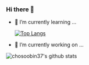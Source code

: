 ### Hi there 👋
- 🌱 I’m currently learning ...
  
   [![Top Langs](https://github-readme-stats.vercel.app/api/top-langs/?username=chosoobin37&layout=compact)](https://github.com/anuraghazra/github-readme-stats)

- 🔭 I’m currently working on ...
  
 ![chosoobin37's github stats](https://github-readme-stats.vercel.app/api?username=chosoobin37&show_icons=true)
 
<!--
**chosoobin37/chosoobin37** is a ✨ _special_ ✨ repository because its `README.md` (this file) appears on your GitHub profile.

Here are some ideas to get you started:




- 👯 I’m looking to collaborate on ...
- 🤔 I’m looking for help with ...
- 💬 Ask me about ...
- 📫 How to reach me: ...
- 😄 Pronouns: ...
- ⚡ Fun fact: ...
-->

 
